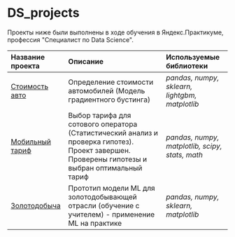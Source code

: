 # DS_projects

Проекты ниже были выполнены в ходе обучения в Яндекс.Практикуме, профессия "Специалист по Data Science".

| Название проекта | Описание | Используемые библиотеки | 
| :---------------------- | :---------------------- | :---------------------- |
| [Стоимость авто](car_price) | Определение стоимости автомобилей (Модель градиентного бустинга)| *pandas, numpy, sklearn, lightgbm, matplotlib* |
| [Мобильный тариф](mobile_tariff) | Выбор тарифа для сотового оператора (Статистический анализ и проверка гипотез).  Проект завершен. Проверены гипотезы и выбран оптимальный тариф | *pandas, numpy, matplotlib, scipy, stats, math* |
| [Золотодобыча](gold_mining) | Прототип модели ML для золотодобывающей отрасли (обучение с учителем) - применение ML на практике| *pandas, numpy, sklearn, matplotlib* |
